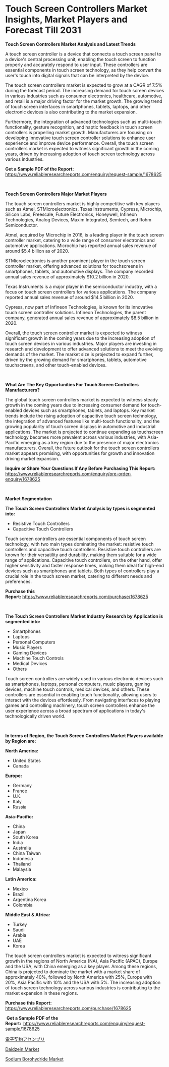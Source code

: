 <p><h1>Touch Screen Controllers Market Insights, Market Players and Forecast Till 2031</h1></p><p><strong>Touch Screen Controllers Market Analysis and Latest Trends</strong></p>
<p><p>A touch screen controller is a device that connects a touch screen panel to a device's central processing unit, enabling the touch screen to function properly and accurately respond to user input. These controllers are essential components in touch screen technology, as they help convert the user's touch into digital signals that can be interpreted by the device.</p><p>The touch screen controllers market is expected to grow at a CAGR of 7.5% during the forecast period. The increasing demand for touch screen devices in various industries such as consumer electronics, healthcare, automotive, and retail is a major driving factor for the market growth. The growing trend of touch screen interfaces in smartphones, tablets, laptops, and other electronic devices is also contributing to the market expansion.</p><p>Furthermore, the integration of advanced technologies such as multi-touch functionality, gesture recognition, and haptic feedback in touch screen controllers is propelling market growth. Manufacturers are focusing on developing innovative touch screen controller solutions to enhance user experience and improve device performance. Overall, the touch screen controllers market is expected to witness significant growth in the coming years, driven by increasing adoption of touch screen technology across various industries.</p></p>
<p><strong>Get a Sample PDF of the Report:&nbsp;</strong> <a href="https://www.reliableresearchreports.com/enquiry/request-sample/1678625">https://www.reliableresearchreports.com/enquiry/request-sample/1678625</a></p>
<p>&nbsp;</p>
<p><strong>Touch Screen Controllers Major Market Players</strong></p>
<p><p>The touch screen controllers market is highly competitive with key players such as Atmel, STMicroelectronics, Texas Instruments, Cypress, Microchip, Silicon Labs, Freescale, Future Electronics, Honeywell, Infineon Technologies, Analog Devices, Maxim Integrated, Semtech, and Rohm Semiconductor.</p><p>Atmel, acquired by Microchip in 2016, is a leading player in the touch screen controller market, catering to a wide range of consumer electronics and automotive applications. Microchip has reported annual sales revenue of around $5.4 billion as of 2020.</p><p>STMicroelectronics is another prominent player in the touch screen controller market, offering advanced solutions for touchscreens in smartphones, tablets, and automotive displays. The company recorded annual sales revenue of approximately $10.2 billion in 2020.</p><p>Texas Instruments is a major player in the semiconductor industry, with a focus on touch screen controllers for various applications. The company reported annual sales revenue of around $14.5 billion in 2020.</p><p>Cypress, now part of Infineon Technologies, is known for its innovative touch screen controller solutions. Infineon Technologies, the parent company, generated annual sales revenue of approximately $8.5 billion in 2020.</p><p>Overall, the touch screen controller market is expected to witness significant growth in the coming years due to the increasing adoption of touch screen devices in various industries. Major players are investing in research and development to offer advanced solutions to meet the evolving demands of the market. The market size is projected to expand further, driven by the growing demand for smartphones, tablets, automotive touchscreens, and other touch-enabled devices.</p></p>
<p>&nbsp;</p>
<p><strong>What Are The Key Opportunities For Touch Screen Controllers Manufacturers?</strong></p>
<p><p>The global touch screen controllers market is expected to witness steady growth in the coming years due to increasing consumer demand for touch-enabled devices such as smartphones, tablets, and laptops. Key market trends include the rising adoption of capacitive touch screen technology, the integration of advanced features like multi-touch functionality, and the growing popularity of touch screen displays in automotive and industrial applications. The market is projected to continue expanding as touchscreen technology becomes more prevalent across various industries, with Asia-Pacific emerging as a key region due to the presence of major electronics manufacturers. Overall, the future outlook for the touch screen controllers market appears promising, with opportunities for growth and innovation driving market expansion.</p></p>
<p><strong>Inquire or Share Your Questions If Any Before Purchasing This Report:</strong> <a href="https://www.reliableresearchreports.com/enquiry/pre-order-enquiry/1678625">https://www.reliableresearchreports.com/enquiry/pre-order-enquiry/1678625</a></p>
<p>&nbsp;</p>
<p><strong>Market Segmentation</strong></p>
<p><strong>The Touch Screen Controllers Market Analysis by types is segmented into:</strong></p>
<p><ul><li>Resistive Touch Controllers</li><li>Capacitive Touch Controllers</li></ul></p>
<p><p>Touch screen controllers are essential components of touch screen technology, with two main types dominating the market: resistive touch controllers and capacitive touch controllers. Resistive touch controllers are known for their versatility and durability, making them suitable for a wide range of applications. Capacitive touch controllers, on the other hand, offer higher sensitivity and faster response times, making them ideal for high-end devices such as smartphones and tablets. Both types of controllers play a crucial role in the touch screen market, catering to different needs and preferences.</p></p>
<p><strong>Purchase this Report:&nbsp;</strong><a href="https://www.reliableresearchreports.com/purchase/1678625">https://www.reliableresearchreports.com/purchase/1678625</a></p>
<p>&nbsp;</p>
<p><strong>The Touch Screen Controllers Market Industry Research by Application is segmented into:</strong></p>
<p><ul><li>Smartphones</li><li>Laptops</li><li>Personal Computers</li><li>Music Players</li><li>Gaming Devices</li><li>Machine Touch Controls</li><li>Medical Devices</li><li>Others</li></ul></p>
<p><p>Touch screen controllers are widely used in various electronic devices such as smartphones, laptops, personal computers, music players, gaming devices, machine touch controls, medical devices, and others. These controllers are essential in enabling touch functionality, allowing users to interact with the devices effortlessly. From navigating interfaces to playing games and controlling machinery, touch screen controllers enhance the user experience across a broad spectrum of applications in today's technologically driven world.</p></p>
<p>&nbsp;</p>
<p><strong>In terms of Region, the Touch Screen Controllers Market Players available by Region are:</strong></p>
<p>
    <p> <strong> North America: </strong>
        <ul>
            <li>United States</li>
            <li>Canada</li>
        </ul>
        </p> 
    <p> <strong> Europe: </strong>
        <ul>
            <li>Germany</li>
            <li>France</li>
            <li>U.K.</li>
            <li>Italy</li>
            <li>Russia</li>
        </ul>
        </p> 
    <p> <strong> Asia-Pacific: </strong>
        <ul>
            <li>China</li>
            <li>Japan</li>
            <li>South Korea</li>
            <li>India</li>
            <li>Australia</li>
            <li>China Taiwan</li>
            <li>Indonesia</li>
            <li>Thailand</li>
            <li>Malaysia</li>
        </ul>
        </p> 
    <p> <strong> Latin America: </strong>
        <ul>
            <li>Mexico</li>
            <li>Brazil</li>
            <li>Argentina Korea</li>
            <li>Colombia</li>
        </ul>
        </p> 
    <p> <strong> Middle East & Africa: </strong>
        <ul>
            <li>Turkey</li>
            <li>Saudi</li>
            <li>Arabia</li>
            <li>UAE</li>
            <li>Korea</li>
        </ul>
    </p>
    </p>
<p><p>The touch screen controllers market is expected to witness significant growth in the regions of North America (NA), Asia Pacific (APAC), Europe and the USA, with China emerging as a key player. Among these regions, China is projected to dominate the market with a market share of approximately 40%, followed by North America with 25%, Europe with 20%, Asia Pacific with 10% and the USA with 5%. The increasing adoption of touch screen technology across various industries is contributing to the market expansion in these regions.</p></p>
<p><strong>Purchase this Report: </strong><a href="https://www.reliableresearchreports.com/purchase/1678625">https://www.reliableresearchreports.com/purchase/1678625</a></p>
<p>&nbsp;<strong>Get a Sample PDF of the Report:&nbsp;&nbsp;</strong><a href="https://www.reliableresearchreports.com/enquiry/request-sample/1678625">https://www.reliableresearchreports.com/enquiry/request-sample/1678625</a></p>
<p><strong></strong></p>
<p><p><a href="https://github.com/luffiazaza/Market-Research-Report-List-1/blob/main/43295318739.md">電子契約アセンブリ</a></p><p><a href="https://automatic-knee-4c7.notion.site/Daidzein-Market-Insights-Market-Players-and-Forecast-Till-2031-c8abc942a2884aba9063e6ac128087f5">Daidzein Market</a></p><p><a href="https://sulfuric-clavicle-d39.notion.site/Sodium-Borohydride-Market-Dynamics-2024-2031-Also-about-Its-Market-Trends-Projections-and-Opportu-6a53752482744bca990733b29f5b317f">Sodium Borohydride Market</a></p></p>